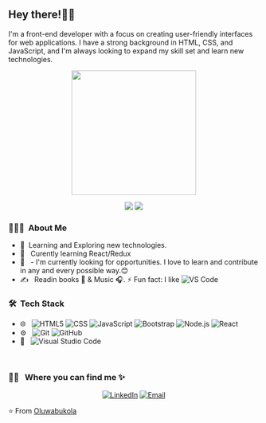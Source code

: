 <h2> Hey there!👋🫶 </h2>
I'm a front-end developer with a focus on creating user-friendly interfaces for web applications. I have a strong background in HTML, CSS, and JavaScript, and I'm always looking to expand my skill set and learn new technologies.
<p align="center">
  <img width="250" src="https://media.giphy.com/media/jIgXf4hgbHCeKiXpvt/giphy.gif">
</p>


<p align="center">
<a href= "https://dev.to/ari_hacks"><img src="https://img.icons8.com/windows/32/000000/dev.png"/></a>
<a href= "https://twitter.com/ari_hacks"><img src="https://img.icons8.com/material-outlined/30/000000/twitter.png"/></a>
</p>

<h3> 👨🏻‍💻 &nbsp;About Me </h3>

- 🤔 &nbsp;Learning and Exploring new technologies.
- 💼 &nbsp; Curently learning React/Redux
- 🌱 &nbsp; - I'm currently looking for opportunities. I love to learn and contribute in any and every possible way.😊
- ✍️ &nbsp; Readin books 📔 & Music 🎧.
⚡ Fun fact: I like ![VS Code](http://img.shields.io/badge/-VS%20Code-007ACC?style=flat-square&logo=visual-studio-code&logoColor=ffffff)

<h3> 🛠 &nbsp;Tech Stack</h3>

- 🌐 &nbsp;
  ![HTML5](https://img.shields.io/badge/-HTML5-333333?style=flat&logo=HTML5)
  ![CSS](https://img.shields.io/badge/-CSS-333333?style=flat&logo=CSS3&logoColor=1572B6)
  ![JavaScript](https://img.shields.io/badge/-JavaScript-333333?style=flat&logo=javascript)
  ![Bootstrap](https://img.shields.io/badge/-Bootstrap-333333?style=flat&logo=bootstrap&logoColor=563D7C)
  ![Node.js](https://img.shields.io/badge/-Node.js-333333?style=flat&logo=node.js)
  ![React](https://img.shields.io/badge/-React-333333?style=flat&logo=react)
- ⚙️ &nbsp;
  ![Git](https://img.shields.io/badge/-Git-333333?style=flat&logo=git)
  ![GitHub](https://img.shields.io/badge/-GitHub-333333?style=flat&logo=github)
- 🔧 &nbsp;
  ![Visual Studio Code](https://img.shields.io/badge/-Visual%20Studio%20Code-333333?style=flat&logo=visual-studio-code&logoColor=007ACC)


<br/>


<h3> 🤝🏻 &nbsp; Where you can find me ✨</h3>

<p align="center">
<a href="linkedin.com/in/mudashir-roheemoh-74127824b"><img alt="LinkedIn" src="https://img.shields.io/badge/LinkedIn-Aditya%20Vikram%20Singh-blue?style=flat-square&logo=linkedin"></a>
<a href="mailto:roheemohmudashir@gmail.com"><img alt="Email" src="https://img.shields.io/badge/Email-roheemohmudashir@gmail.com-blue?style=flat-square&logo=gmail"></a>
</p>

⭐️ From [Oluwabukola](https://github.com/oluwabukola2610)
